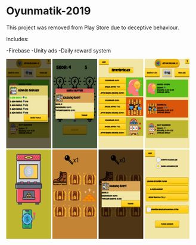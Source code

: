# Oyunmatik-2019
This project was removed from Play Store due to deceptive behaviour.

Includes:

-Firebase
-Unity ads
-Daily reward system

<img src="https://github.com/okanseref/Oyunmatik-2019/blob/main/Screenshots/8.jpeg" width="120" height="240">
<img src="https://github.com/okanseref/Oyunmatik-2019/blob/main/Screenshots/1.jpeg" width="120" height="240">
<img src="https://github.com/okanseref/Oyunmatik-2019/blob/main/Screenshots/2.jpeg" width="120" height="240">
<img src="https://github.com/okanseref/Oyunmatik-2019/blob/main/Screenshots/3.jpeg" width="120" height="240">
<img src="https://github.com/okanseref/Oyunmatik-2019/blob/main/Screenshots/4.jpeg" width="120" height="240">
<img src="https://github.com/okanseref/Oyunmatik-2019/blob/main/Screenshots/5.jpeg" width="120" height="240">
<img src="https://github.com/okanseref/Oyunmatik-2019/blob/main/Screenshots/6.jpeg" width="120" height="240">
<img src="https://github.com/okanseref/Oyunmatik-2019/blob/main/Screenshots/7.jpeg" width="120" height="240">

